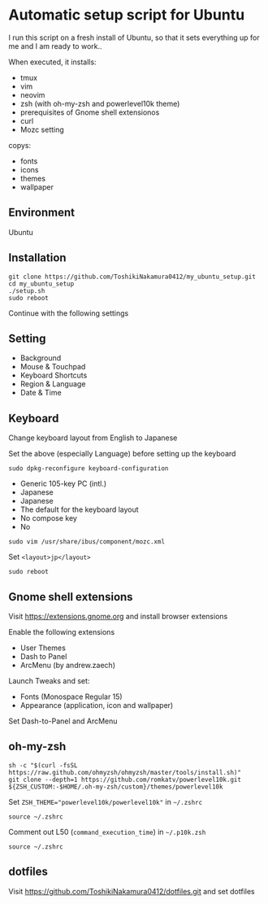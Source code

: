 # Automatic setup script for Ubuntu

I run this script on a fresh install of Ubuntu, so that it sets everything up for me and I am ready to work..

When executed, it installs:

- tmux
- vim
- neovim
- zsh (with oh-my-zsh and powerlevel10k theme)
- prerequisites of Gnome shell extensionos
- curl
- Mozc setting

copys:

- fonts
- icons
- themes
- wallpaper
## Environment
Ubuntu
## Installation
```
git clone https://github.com/ToshikiNakamura0412/my_ubuntu_setup.git
cd my_ubuntu_setup
./setup.sh
sudo reboot
```
Continue with the following settings
## Setting
- Background
- Mouse & Touchpad
- Keyboard Shortcuts
- Region & Language
- Date & Time
## Keyboard
Change keyboard layout from English to Japanese

Set the above (especially Language) before setting up the keyboard
```
sudo dpkg-reconfigure keyboard-configuration
```
- Generic 105-key PC (intl.)
- Japanese
- Japanese
- The default for the keyboard layout
- No compose key
- No
```
sudo vim /usr/share/ibus/component/mozc.xml
```
Set `<layout>jp</layout>`
```
sudo reboot
```
## Gnome shell extensions
Visit https://extensions.gnome.org and install browser extensions

Enable the following extensions
- User Themes
- Dash to Panel
- ArcMenu (by andrew.zaech)

Launch Tweaks and set:
- Fonts (Monospace Regular 15)
- Appearance (application, icon and wallpaper)

Set Dash-to-Panel and ArcMenu
## oh-my-zsh
```
sh -c "$(curl -fsSL https://raw.github.com/ohmyzsh/ohmyzsh/master/tools/install.sh)"
git clone --depth=1 https://github.com/romkatv/powerlevel10k.git ${ZSH_CUSTOM:-$HOME/.oh-my-zsh/custom}/themes/powerlevel10k
```
Set `ZSH_THEME="powerlevel10k/powerlevel10k"` in `~/.zshrc`
```
source ~/.zshrc
```
Comment out L50 (`command_execution_time`) in `~/.p10k.zsh`
```
source ~/.zshrc
```
## dotfiles
Visit https://github.com/ToshikiNakamura0412/dotfiles.git and set dotfiles
